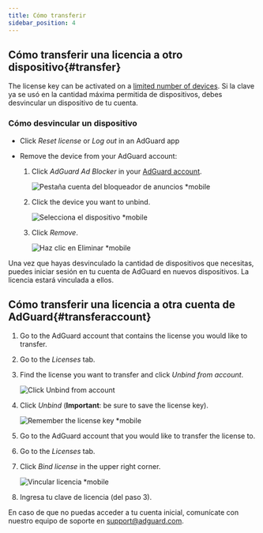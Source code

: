 ```yaml
---
title: Cómo transferir
sidebar_position: 4
---
```


## Cómo transferir una licencia a otro dispositivo{#transfer}

The license key can be activated on a [limited number of devices](../what-is). Si la clave ya se usó en la cantidad máxima permitida de dispositivos, debes desvincular un dispositivo de tu cuenta.

### Cómo desvincular un dispositivo

- Click *Reset license* or *Log out* in an AdGuard app

- Remove the device from your AdGuard account:
    1. Click *AdGuard Ad Blocker* in your [AdGuard account](https://my.adguard.com/).

        ![Pestaña cuenta del bloqueador de anuncios *mobile](https://cdn.adtidy.org/content/kb/ad_blocker/general/newaccount-unbind-device-0.png)

    1. Click the device you want to unbind.

        ![Selecciona el dispositivo *mobile](https://cdn.adtidy.org/content/kb/ad_blocker/general/newaccount-unbind-device-1.png)

    1. Click *Remove*.

        ![Haz clic en Eliminar *mobile](https://cdn.adtidy.org/content/kb/ad_blocker/general/newaccount-unbind-device-2.png)

Una vez que hayas desvinculado la cantidad de dispositivos que necesitas, puedes iniciar sesión en tu cuenta de AdGuard en nuevos dispositivos. La licencia estará vinculada a ellos.

## Cómo transferir una licencia a otra cuenta de AdGuard{#transferaccount}

1. Go to the AdGuard account that contains the license you would like to transfer.

1. Go to the *Licenses* tab.

1. Find the license you want to transfer and click *Unbind from account*.

    ![Click Unbind from account](https://cdn.adtidy.org/content/kb/ad_blocker/general/newaccount-transfer-to-account.png)

1. Click *Unbind* (**Important**: be sure to save the license key).

    ![Remember the license key *mobile](https://cdn.adtidy.org/content/kb/ad_blocker/general/newaccount-transfer-to-account-1.png)

1. Go to the AdGuard account that you would like to transfer the license to.

1. Go to the *Licenses* tab.

1. Click *Bind license* in the upper right corner.

    ![Vincular licencia *mobile](https://cdn.adtidy.org/content/kb/ad_blocker/general/newaccount-transfer-to-account-2.png)

1. Ingresa tu clave de licencia (del paso 3).

En caso de que no puedas acceder a tu cuenta inicial, comunícate con nuestro equipo de soporte en support@adguard.com.

